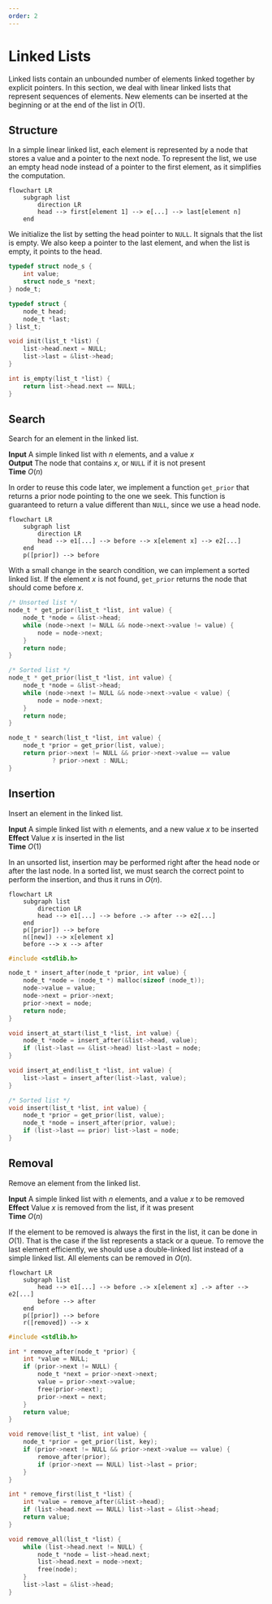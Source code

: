 ```yaml
---
order: 2
---
```

# Linked Lists

Linked lists contain an unbounded number of elements linked together by
explicit pointers. In this section, we deal with linear linked lists that
represent sequences of elements. New elements can be inserted at the beginning
or at the end of the list in $O(1)$.

## Structure

In a simple linear linked list, each element is represented by a node that
stores a value and a pointer to the next node. To represent the list, we use an
empty head node instead of a pointer to the first element, as it simplifies the
computation.

```mermaid
flowchart LR
    subgraph list
        direction LR
        head --> first[element 1] --> e[...] --> last[element n]
    end
```

We initialize the list by setting the head pointer to `NULL`. It signals that
the list is empty. We also keep a pointer to the last element, and when the list
is empty, it points to the head.


```c
typedef struct node_s {
    int value;
    struct node_s *next;
} node_t;

typedef struct {
    node_t head;
    node_t *last;
} list_t;

void init(list_t *list) {
    list->head.next = NULL;
    list->last = &list->head;
}

int is_empty(list_t *list) {
    return list->head.next == NULL;
}
```


## Search

Search for an element in the linked list.

**Input** A simple linked list with $n$ elements, and a value $x$ \
**Output** The node that contains $x$, or `NULL` if it is not present \
**Time** $O(n)$

In order to reuse this code later, we implement a function `get_prior` that
returns a prior node pointing to the one we seek. This function is guaranteed to
return a value different than `NULL`, since we use a head node.

```mermaid
flowchart LR
    subgraph list
        direction LR
        head --> e1[...] --> before --> x[element x] --> e2[...]
    end
    p([prior]) --> before
```

With a small change in the search condition, we can implement a sorted linked
list. If the element $x$ is not found, `get_prior` returns the node that should
come before $x$.

```c
/* Unsorted list */
node_t * get_prior(list_t *list, int value) {
    node_t *node = &list->head;
    while (node->next != NULL && node->next->value != value) {
        node = node->next;
    }
    return node;
}

/* Sorted list */
node_t * get_prior(list_t *list, int value) {
    node_t *node = &list->head;
    while (node->next != NULL && node->next->value < value) {
        node = node->next;
    }
    return node;
}

node_t * search(list_t *list, int value) {
    node_t *prior = get_prior(list, value);
    return prior->next != NULL && prior->next->value == value
            ? prior->next : NULL;
}
```


## Insertion

Insert an element in the linked list.

**Input** A simple linked list with $n$ elements, and a new value $x$ to be
inserted \
**Effect** Value $x$ is inserted in the list \
**Time** $O(1)$

In an unsorted list, insertion may be performed right after the head node or
after the last node.  In a sorted list, we must search the correct point to
perform the insertion, and thus it runs in $O(n)$.

```mermaid
flowchart LR
    subgraph list
        direction LR
        head --> e1[...] --> before .-> after --> e2[...]
    end
    p([prior]) --> before
    n([new]) --> x[element x]
    before --> x --> after
```

```c
#include <stdlib.h>

node_t * insert_after(node_t *prior, int value) {
    node_t *node = (node_t *) malloc(sizeof (node_t));
    node->value = value;
    node->next = prior->next;
    prior->next = node;
    return node;
}

void insert_at_start(list_t *list, int value) {
    node_t *node = insert_after(&list->head, value);
    if (list->last == &list->head) list->last = node;
}

void insert_at_end(list_t *list, int value) {
    list->last = insert_after(list->last, value);
}

/* Sorted list */
void insert(list_t *list, int value) {
    node_t *prior = get_prior(list, value);
    node_t *node = insert_after(prior, value);
    if (list->last == prior) list->last = node;
}
```


## Removal

Remove an element from the linked list.

**Input** A simple linked list with $n$ elements, and a value $x$ to be
removed \
**Effect** Value $x$ is removed from the list, if it was present \
**Time** $O(n)$

If the element to be removed is always the first in the list, it can be done in
$O(1)$. That is the case if the list represents a stack or a queue.  To remove
the last element efficiently, we should use a double-linked list instead of a
simple linked list.  All elements can be removed in $O(n)$.

```mermaid
flowchart LR
    subgraph list
        head --> e1[...] --> before .-> x[element x] .-> after --> e2[...]
        before --> after
    end
    p([prior]) --> before
    r([removed]) --> x
```

```c
#include <stdlib.h>

int * remove_after(node_t *prior) {
    int *value = NULL;
    if (prior->next != NULL) {
        node_t *next = prior->next->next;
        value = prior->next->value;
        free(prior->next);
        prior->next = next;
    }
    return value;
}

void remove(list_t *list, int value) {
    node_t *prior = get_prior(list, key);
    if (prior->next != NULL && prior->next->value == value) {
        remove_after(prior);
        if (prior->next == NULL) list->last = prior;
    }
}

int * remove_first(list_t *list) {
    int *value = remove_after(&list->head);
    if (list->head.next == NULL) list->last = &list->head;
    return value;
}

void remove_all(list_t *list) {
    while (list->head.next != NULL) {
        node_t *node = list->head.next;
        list->head.next = node->next;
        free(node);
    }
    list->last = &list->head;
}
```
